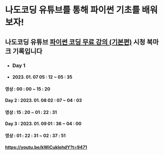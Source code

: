 # 나도코딩 유튜브를 통해 파이썬 기초를 배워보자!

## 나도코딩 유튜브 [파이썬 코딩 무료 강의 (기본편)](https://youtu.be/kWiCuklohdY) 시청 북마크 기록입니다

* ### Day 1
* #### 2023. 01. 07 **05 : 12 ~ 05 : 35**
#### 영상 : 00 : 00 ~ 15 : 20          

#### Day 2 : 2023. 01. 08 02 : 07 ~ 04 : 03
#### 영상 : 15 : 20 ~  01 : 22 : 31

#### Day 3 : 2023. 01. 09 01 : 36 ~ 04 : 00
#### 영상 : 01 : 22 : 31 ~ 02 : 37 : 51
#### https://youtu.be/kWiCuklohdY?t=9471

